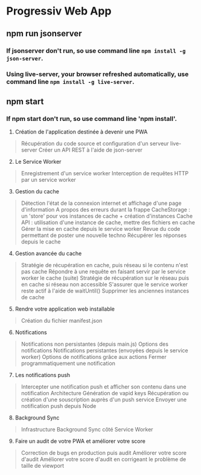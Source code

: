 # Progressiv Web App 


## npm run jsonserver
  ### If **jsonserver** don't run, so use command line `npm install -g json-server`.
  ### Using **live-server**, your browser refreshed automatically, use command line `npm install -g live-server`.

## npm start
  ### If npm start don't run, so use command line 'npm install'.

1. Création de l'application destinée à devenir une PWA
> Récupération du code source et configuration d'un serveur live-server
> Créer un API REST à l'aide de json-server
2. Le Service Worker
> Enregistrement d'un service worker
> Interception de requêtes HTTP par un service worker
3. Gestion du cache
> Détection l'état de la connexion internet et affichage d'une page d'information
> A propos des erreurs durant la frappe
> CacheStorage : un 'store' pour vos instances de cache + création d'instances
> Cache API : utilisation d'une instance de cache, mettre des fichiers en cache
> Gérer la mise en cache depuis le service worker
> Revue du code permettant de poster une nouvelle techno
> Récupérer les réponses depuis le cache
4. Gestion avancée du cache
> Stratégie de récupération en cache, puis réseau si le contenu n'est pas cache
> Répondre à une requête en faisant servir par le service worker le cache (suite)
> Stratégie de récupération sur le réseau puis en cache si réseau non accessible
> S'assurer que le service worker reste actif à l'aide de waitUntil()
> Supprimer les anciennes instances de cache
5. Rendre votre application web installable
> Création du fichier manifest.json
6. Notifications
> Notifications non persistantes (depuis main.js)
> Options des notifications
> Notifications persistantes (envoyées depuis le service worker)
> Options de notifications grâce aux actions
> Fermer programmatiquement une notification
7. Les notifications push
> Intercepter une notification push et afficher son contenu dans une notification
> Architecture
> Génération de vapid keys
> Récupération ou création d'une souscription auprès d'un push service
> Envoyer une notification push depuis Node
8. Background Sync
> Infrastructure
> Background Sync côté Service Worker
9. Faire un audit de votre PWA et améliorer votre score
> Correction de bugs en production puis audit
> Améliorer votre score d'audit
> Améliorer votre score d'audit en corrigeant le problème de taille de viewport
